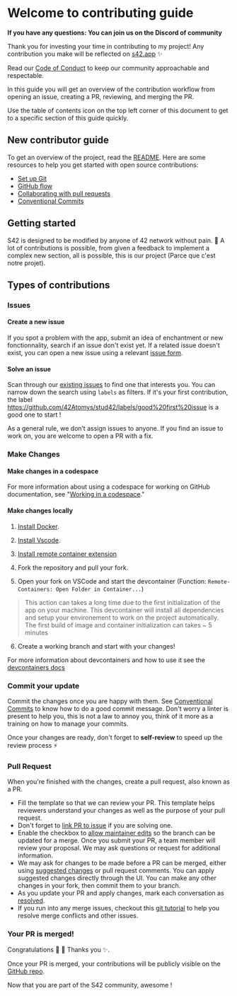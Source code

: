 # Welcome to contributing guide

**If you have any questions: You can join us on the Discord of community**

Thank you for investing your time in contributing to my project! Any contribution you make will be reflected on [s42.app](https://s42.app) ✨

Read our [Code of Conduct](./CODE_OF_CONDUCT.md) to keep our community approachable and respectable.

In this guide you will get an overview of the contribution workflow from opening an issue, creating a PR, reviewing, and merging the PR.

Use the table of contents icon on the top left corner of this document to get to a specific section of this guide quickly.

## New contributor guide

To get an overview of the project, read the [README](README.md). Here are some resources to help you get started with open source contributions:

- [Set up Git](https://docs.github.com/en/get-started/quickstart/set-up-git)
- [GitHub flow](https://docs.github.com/en/get-started/quickstart/github-flow)
- [Collaborating with pull requests](https://docs.github.com/en/github/collaborating-with-pull-requests)
- [Conventional Commits](https://www.conventionalcommits.org/en/v1.0.0/)

## Getting started

S42 is designed to be modified by anyone of 42 network without pain. 🎉
A lot of contributions is possible, from given a feedback to implement a complex
new section, all is possible, this is our project (Parce que c'est notre projet).

## Types of contributions

### Issues

#### Create a new issue

If you spot a problem with the app, submit an idea of enchantment or new fonctionnality,
search if an issue don't exist yet. If a related issue doesn't exist,
you can open a new issue using a relevant [issue form](https://github.com/42Atomys/stud42/issues/new/choose).

#### Solve an issue

Scan through our [existing issues](https://github.com/42Atomys/issues/issues)
to find one that interests you. You can narrow down the search using `labels` as
filters. If it's your first contribution, the label https://github.com/42Atomys/stud42/labels/good%20first%20issue
is a good one to start !

As a general rule, we don’t assign issues to anyone. If you find an issue to work on,
you are welcome to open a PR with a fix.

### Make Changes

#### Make changes in a codespace

For more information about using a codespace for working on GitHub documentation,
see "[Working in a codespace](https://github.com/github/docs/blob/main/contributing/codespace.md)."

#### Make changes locally

1. [Install Docker](https://docs.docker.com/get-docker).

2. [Install Vscode](https://code.visualstudio.com/download).

3. [Install remote container extension](https://marketplace.visualstudio.com/items?itemName=ms-vscode-remote.remote-containers)

4. Fork the repository and pull your fork.

5. Open your fork on VSCode and start the devcontainer (Function: `Remote-Containers: Open Folder in Container...`)

> This action can takes a long time due to the first initialization of the app
> on your machine. This devcontainer will install all dependencies and setup
> your environement to work on the project automatically. The first build of
> image and container initialization can takes ~ 5 minutes

6. Create a working branch and start with your changes!

For more information about devcontainers and how to use it see the [devcontainers docs](/docs/devcontainers/README.md)

### Commit your update

Commit the changes once you are happy with them.
See [Conventional Commits](https://www.conventionalcommits.org/en/v1.0.0/) to know
how to do a good commit message. Don't worry a linter is present to help you, this is not a law to annoy you, think of it more as a training on how to manage your commits.

Once your changes are ready, don't forget to **self-review** to speed up the
review process ⚡️

### Pull Request

When you're finished with the changes, create a pull request, also known as a PR.

- Fill the template so that we can review your PR. This template helps reviewers understand your changes as well as the purpose of your pull request.
- Don't forget to [link PR to issue](https://docs.github.com/en/issues/tracking-your-work-with-issues/linking-a-pull-request-to-an-issue) if you are solving one.
- Enable the checkbox to [allow maintainer edits](https://docs.github.com/en/github/collaborating-with-issues-and-pull-requests/allowing-changes-to-a-pull-request-branch-created-from-a-fork) so the branch can be updated for a merge.
  Once you submit your PR, a team member will review your proposal. We may ask questions or request for additional information.
- We may ask for changes to be made before a PR can be merged, either using [suggested changes](https://docs.github.com/en/github/collaborating-with-issues-and-pull-requests/incorporating-feedback-in-your-pull-request) or pull request comments. You can apply suggested changes directly through the UI. You can make any other changes in your fork, then commit them to your branch.
- As you update your PR and apply changes, mark each conversation as [resolved](https://docs.github.com/en/github/collaborating-with-issues-and-pull-requests/commenting-on-a-pull-request#resolving-conversations).
- If you run into any merge issues, checkout this [git tutorial](https://github.com/skills/resolve-merge-conflicts) to help you resolve merge conflicts and other issues.

### Your PR is merged!

Congratulations 🎉 🎉 Thanks you ✨.

Once your PR is merged, your contributions will be publicly visible on the [GitHub repo](https://github.com/42Atomys/stud42).

Now that you are part of the S42 community, awesome !
